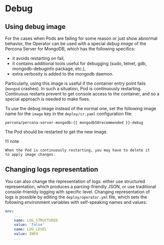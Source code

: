 # Debug

## Using debug image

For the cases when Pods are failing for some reason or just show abnormal behavior,
the Operator can be used with a special *debug image* of the Percona Server for
MongoDB, which has the following specifics:

* it avoids restarting on fail,
* it contains additional tools useful for debugging (sudo, telnet, gdb,
    mongodb-debuginfo package, etc.),
* extra verbosity is added to the mongodb daemon.

Particularly, using this image is useful if the container entry point fails
(`mongod` crashes). In such a situation, Pod is continuously restarting.
Continuous restarts prevent to get console access to the container,
and so a special approach is needed to make fixes.

To use the debug image instead of the normal one, set the following image name
for the `image` key in the `deploy/cr.yaml` configuration file:

`percona/percona-server-mongodb:{{ mongodb50recommended }}-debug`

The Pod should be restarted to get the new image.

!!! note

    When the Pod is continuously restarting, you may have to delete it
    to apply image changes.
    
## Changing logs representation

You can also change the representation of logs: either use structured representation, which produces a parcing-friendly JSON, or use traditional console-frienldy logging with specific level. Changing representation of logs is possible by editing the `deploy/operator.yml` file, which sets the following environment variables with self-speaking names and values:

```yaml
env:
    ...
    name: LOG_STRUCTURED
    value: 'false'
    name: LOG_LEVEL
    value: INFO
    ...
```
